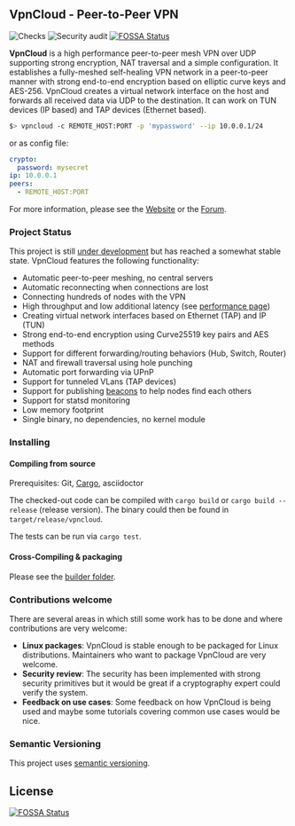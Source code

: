 VpnCloud - Peer-to-Peer VPN
---------------------------
![Checks](https://github.com/dswd/vpncloud/workflows/Checks/badge.svg?branch=master)
![Security audit](https://github.com/dswd/vpncloud/workflows/Security%20audit/badge.svg?branch=master)
[![FOSSA Status](https://app.fossa.com/api/projects/git%2Bgithub.com%2Fdswd%2Fvpncloud.svg?type=shield)](https://app.fossa.com/projects/git%2Bgithub.com%2Fdswd%2Fvpncloud?ref=badge_shield)

**VpnCloud** is a high performance peer-to-peer mesh VPN over UDP supporting strong encryption, NAT traversal and a simple configuration. It establishes a fully-meshed self-healing VPN network in a peer-to-peer manner with strong end-to-end encryption based on elliptic curve keys and AES-256. VpnCloud creates a virtual network interface on the host and forwards all received data via UDP to the destination. It can work on TUN devices (IP based) and TAP devices (Ethernet based).

```sh
$> vpncloud -c REMOTE_HOST:PORT -p 'mypassword' --ip 10.0.0.1/24
```

or as config file:

```yaml
crypto:
  password: mysecret
ip: 10.0.0.1
peers:
  - REMOTE_HOST:PORT
```

For more information, please see the [Website](https://vpncloud.ddswd.de) or the [Forum](https://groups.google.com/forum/#!forum/vpncloud).


### Project Status
This project is still [under development](CHANGELOG.md) but has reached a
somewhat stable state. VpnCloud features the following functionality:

* Automatic peer-to-peer meshing, no central servers
* Automatic reconnecting when connections are lost
* Connecting hundreds of nodes with the VPN
* High throughput and low additional latency (see [performance page](https://vpncloud.ddswd.de/features/performance))
* Creating virtual network interfaces based on Ethernet (TAP) and IP (TUN)
* Strong end-to-end encryption using Curve25519 key pairs and AES methods
* Support for different forwarding/routing behaviors (Hub, Switch, Router)
* NAT and firewall traversal using hole punching
* Automatic port forwarding via UPnP
* Support for tunneled VLans (TAP devices)
* Support for publishing [beacons](https://vpncloud.ddswd.de/docs/beacons) to help nodes find each others
* Support for statsd monitoring
* Low memory footprint
* Single binary, no dependencies, no kernel module

### Installing

#### Compiling from source
Prerequisites: Git, [Cargo](https://www.rust-lang.org/install.html), asciidoctor

The checked-out code can be compiled with ``cargo build`` or ``cargo build --release`` (release version). The binary could then be found in `target/release/vpncloud`.

The tests can be run via ``cargo test``.


#### Cross-Compiling & packaging
Please see the [builder folder](builder).


### Contributions welcome
There are several areas in which still some work has to be done and where
contributions are very welcome:

* **Linux packages**: VpnCloud is stable enough to be packaged for Linux
  distributions. Maintainers who want to package VpnCloud are very welcome.
* **Security review**: The security has been implemented with strong security
  primitives but it would be great if a cryptography expert could verify the
  system.
* **Feedback on use cases**: Some feedback on how VpnCloud is being used and
  maybe some tutorials covering common use cases would be nice.


### Semantic Versioning
This project uses [semantic versioning](http://semver.org).


## License
[![FOSSA Status](https://app.fossa.com/api/projects/git%2Bgithub.com%2Fdswd%2Fvpncloud.svg?type=large)](https://app.fossa.com/projects/git%2Bgithub.com%2Fdswd%2Fvpncloud?ref=badge_large)